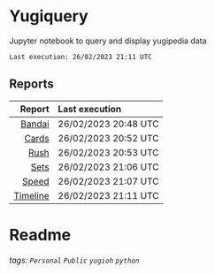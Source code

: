 # Yugiquery
Jupyter notebook to query and display yugipedia data

    Last execution: 26/02/2023 21:11 UTC

## Reports

|                    Report | Last execution       |
| -------------------------:|:-------------------- |
| [Bandai](Bandai.html) | 26/02/2023 20:48 UTC |
| [Cards](Cards.html) | 26/02/2023 20:52 UTC |
| [Rush](Rush.html) | 26/02/2023 20:53 UTC |
| [Sets](Sets.html) | 26/02/2023 21:06 UTC |
| [Speed](Speed.html) | 26/02/2023 21:07 UTC |
| [Timeline](Timeline.html) | 26/02/2023 21:11 UTC |

# Readme


###### tags: `Personal` `Public` `yugioh` `python`

